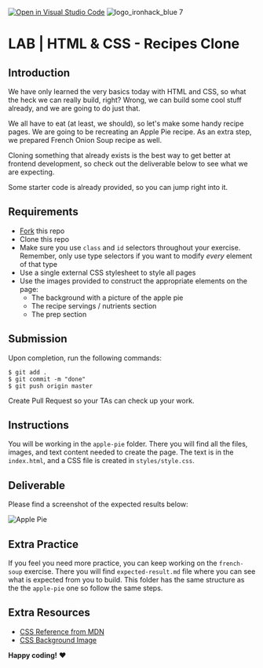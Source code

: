 [![Open in Visual Studio Code](https://classroom.github.com/assets/open-in-vscode-c66648af7eb3fe8bc4f294546bfd86ef473780cde1dea487d3c4ff354943c9ae.svg)](https://classroom.github.com/online_ide?assignment_repo_id=8124960&assignment_repo_type=AssignmentRepo)
![logo_ironhack_blue 7](https://user-images.githubusercontent.com/23629340/40541063-a07a0a8a-601a-11e8-91b5-2f13e4e6b441.png)

# LAB | HTML & CSS - Recipes Clone

## Introduction

We have only learned the very basics today with HTML and CSS, so what the heck we can really build, right? Wrong, we can build some cool stuff already, and we are going to do just that.

We all have to eat (at least, we should), so let's make some handy recipe pages. We are going to be recreating an Apple Pie recipe. As an extra step, we prepared French Onion Soup recipe as well.

Cloning something that already exists is the best way to get better at frontend development, so check out the deliverable below to see what we are expecting.

Some starter code is already provided, so you can jump right into it.

## Requirements

- [Fork](https://guides.github.com/activities/forking/) this repo
- Clone this repo
- Make sure you use `class` and `id` selectors throughout your exercise. Remember, only use type selectors if you want to modify _every_ element of that type
- Use a single external CSS stylesheet to style all pages
- Use the images provided to construct the appropriate elements on the page:
  - The background with a picture of the apple pie
  - The recipe servings / nutrients section
  - The prep section

## Submission

Upon completion, run the following commands:

```
$ git add .
$ git commit -m "done"
$ git push origin master
```

Create Pull Request so your TAs can check up your work.

## Instructions

You will be working in the `apple-pie` folder. There you will find all the files, images, and text content needed to create the page. The text is in the `index.html`, and a CSS file is created in `styles/style.css`.

## Deliverable

Please find a screenshot of the expected results below:

![Apple Pie](https://i.imgur.com/lGGM68Q.jpg)

<!-- ![French Onion](https://i.imgur.com/uepu2DO.jpg) -->

## Extra Practice

If you feel you need more practice, you can keep working on the `french-soup` exercise. There you will find `expected-result.md` file where you can see what is expected from you to build. This folder has the same structure as the the `apple-pie` one so follow the same steps.

## Extra Resources

- [CSS Reference from MDN](https://developer.mozilla.org/en-US/docs/Web/CSS)
- [CSS Background Image](https://developer.mozilla.org/en/docs/Web/CSS/background-image)

**Happy coding!** :heart:
